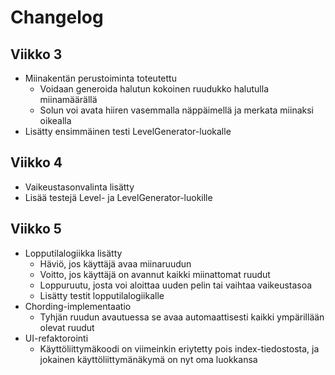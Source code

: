 # Changelog

## Viikko 3
- Miinakentän perustoiminta toteutettu
  - Voidaan generoida halutun kokoinen ruudukko halutulla miinamäärällä
  - Solun voi avata hiiren vasemmalla näppäimellä ja merkata miinaksi oikealla
- Lisätty ensimmäinen testi LevelGenerator-luokalle

## Viikko 4
- Vaikeustasonvalinta lisätty
- Lisää testejä Level- ja LevelGenerator-luokille

## Viikko 5
- Lopputilalogiikka lisätty
  - Häviö, jos käyttäjä avaa miinaruudun
  - Voitto, jos käyttäjä on avannut kaikki miinattomat ruudut
  - Loppuruutu, josta voi aloittaa uuden pelin tai vaihtaa vaikeustasoa
  - Lisätty testit lopputilalogiikalle
- Chording-implementaatio
  - Tyhjän ruudun avautuessa se avaa automaattisesti kaikki ympärillään olevat ruudut
- UI-refaktorointi
  - Käyttöliittymäkoodi on viimeinkin eriytetty pois index-tiedostosta, ja jokainen käyttöliittymänäkymä on nyt oma luokkansa
